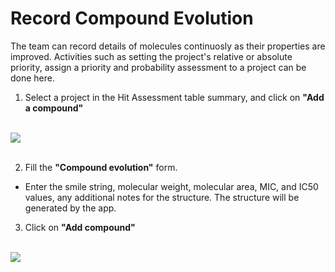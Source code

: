 # Record Compound Evolution

The team can record details of molecules continuosly as their properties are improved. Activities such as setting the project's relative or absolute priority, assign a priority and probability assessment to a project can be done here.

1. Select a project in the Hit Assessment table summary, and click on **"Add a compound"**

<br />
<img src="/daikon/img/UserGuide/HA/HAAddCompoundEvolution.png" />
<br />
<br />

2. Fill the **"Compound evolution"** form. 
- Enter the smile string, molecular weight, molecular area, MIC, and IC50 values, any additional notes for the structure. The structure will be generated by the app.


3. Click on **"Add compound"**

<br />
<img src="/daikon/img/UserGuide/HA/HACompoundEvolutionForm.png" />
<br />
<br />
